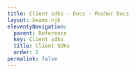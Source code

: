 ```yaml
---
title: Client sdks - Docs - Pusher Docs
layout: beams.njk
eleventyNavigation: 
  parent: Reference
  key: Client sdks
  title: Client SDKs
  order: 2
permalink: false
---
```

